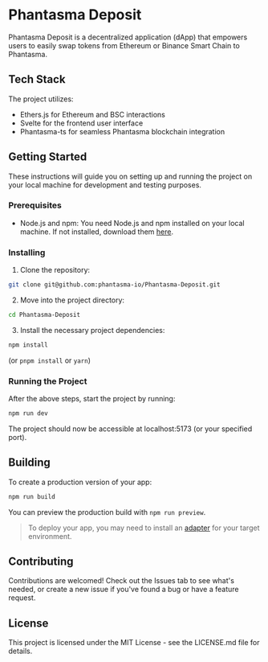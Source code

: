 # Phantasma Deposit

Phantasma Deposit is a decentralized application (dApp) that empowers users to easily swap tokens from Ethereum or Binance Smart Chain to Phantasma.

## Tech Stack
The project utilizes:
- Ethers.js for Ethereum and BSC interactions
- Svelte for the frontend user interface
- Phantasma-ts for seamless Phantasma blockchain integration

## Getting Started
These instructions will guide you on setting up and running the project on your local machine for development and testing purposes.

### Prerequisites
- Node.js and npm: You need Node.js and npm installed on your local machine. If not installed, download them [here](https://nodejs.org/en).

### Installing
1. Clone the repository:
```bash 
git clone git@github.com:phantasma-io/Phantasma-Deposit.git
```

2. Move into the project directory:
```bash 
cd Phantasma-Deposit
```

3. Install the necessary project dependencies:
```bash
npm install
```
(or `pnpm install` or `yarn`)

### Running the Project
After the above steps, start the project by running:
```bash
npm run dev
```
The project should now be accessible at localhost:5173 (or your specified port).

## Building

To create a production version of your app:

```bash
npm run build
```

You can preview the production build with `npm run preview`.

> To deploy your app, you may need to install an [adapter](https://kit.svelte.dev/docs/adapters) for your target environment.


## Contributing
Contributions are welcomed! Check out the Issues tab to see what's needed, or create a new issue if you've found a bug or have a feature request.

## License
This project is licensed under the MIT License - see the LICENSE.md file for details.
